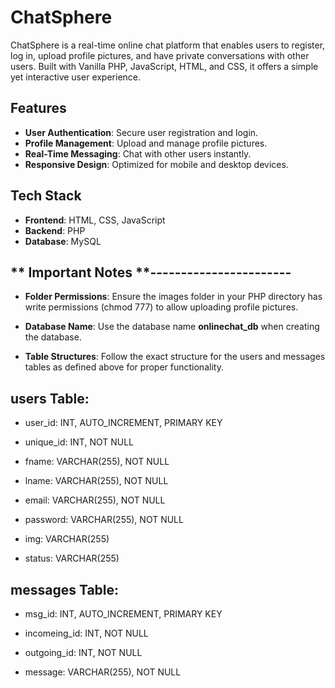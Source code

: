 # ChatSphere

ChatSphere is a real-time online chat platform that enables users to register, log in, upload profile pictures, and have private conversations with other users. Built with Vanilla PHP, JavaScript, HTML, and CSS, it offers a simple yet interactive user experience.

## Features

- **User Authentication**: Secure user registration and login.
- **Profile Management**: Upload and manage profile pictures.
- **Real-Time Messaging**: Chat with other users instantly.
- **Responsive Design**: Optimized for mobile and desktop devices.

## Tech Stack

- **Frontend**: HTML, CSS, JavaScript
- **Backend**: PHP
- **Database**: MySQL


## ** Important Notes **-----------------------

- **Folder Permissions**: Ensure the images folder in your PHP directory has write permissions (chmod 777) to allow uploading profile pictures.

- **Database Name**: Use the database name **onlinechat_db** when creating the database.

- **Table Structures**: Follow the exact structure for the users and messages tables as defined above for proper functionality.

## users Table:

- user_id: INT, AUTO_INCREMENT, PRIMARY KEY

- unique_id: INT, NOT NULL

- fname: VARCHAR(255), NOT NULL

- lname: VARCHAR(255), NOT NULL

- email: VARCHAR(255), NOT NULL

- password: VARCHAR(255), NOT NULL

- img: VARCHAR(255)

- status: VARCHAR(255)

## messages Table:

- msg_id: INT, AUTO_INCREMENT, PRIMARY KEY

- incomeing_id: INT, NOT NULL

- outgoing_id: INT, NOT NULL

- message: VARCHAR(255), NOT NULL



